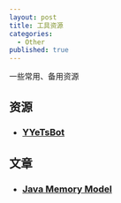 ```yaml
---
layout: post
title: 工具资源
categories:
  - Other
published: true
---
```


一些常用、备用资源

## 资源
- ### [YYeTsBot](https://github.com/sakaman/YYeTsBot)

## 文章
- ### [Java Memory Model](https://www.cs.umd.edu/users/pugh/java/memoryModel/)